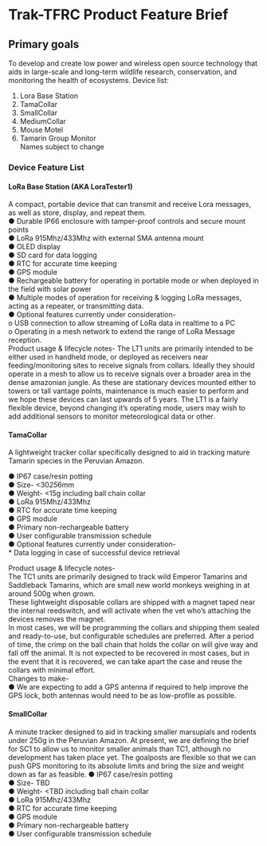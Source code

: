# Trak-TFRC Product Feature Brief

## Primary goals
To develop and create low power and wireless open source technology that aids in large-scale and long-term wildlife research, conservation, and monitoring the health of ecosystems.
Device list:
1.	Lora Base Station
2.	TamaCollar
3.	SmallCollar
4.	MediumCollar
5.	Mouse Motel
6.	Tamarin Group Monitor  
Names subject to change  

### Device Feature List 
#### LoRa Base Station (AKA LoraTester1) 
A compact, portable device that can transmit and receive Lora messages, as well as store, display, and repeat them.  
●	Durable IP66 enclosure with tamper-proof controls and secure mount points  
●	LoRa 915Mhz/433Mhz with external SMA antenna mount  
●	OLED display  
●	SD card for data logging  
●	RTC for accurate time keeping  
●	GPS module  
●	Rechargeable battery for operating in portable mode or when deployed in the field with solar power  
●	Multiple modes of operation for receiving & logging LoRa messages, acting as a repeater, or transmitting data.  
●	Optional features currently under consideration-  
o	USB connection to allow streaming of LoRa data in realtime to a PC  
o	Operating in a mesh network to extend the range of LoRa Message reception.  
Product usage & lifecycle notes- 
The LT1 units are primarily intended to be either used in handheld mode, or deployed as receivers  near feeding/monitoring sites to receive signals from collars. Ideally they should operate in a mesh to allow us to receive signals over a broader area in the dense amazonian jungle. 
As these are stationary devices mounted either to towers or tall vantage points, maintenance is much easier to perform and we hope these devices can last upwards of 5 years. 
The LT1 is a fairly flexible device, beyond changing it’s operating mode, users may wish to add additional sensors to monitor meteorological data or other.
 
#### TamaCollar
A lightweight tracker collar specifically designed to aid in tracking mature Tamarin species in the Peruvian Amazon.

●	IP67 case/resin potting  
●	Size- <30*25*6mm  
●	Weight- <15g including ball chain collar  
●	LoRa 915Mhz/433Mhz  
●	RTC for accurate time keeping  
●	GPS module  
●	Primary non-rechargeable battery  
●	User configurable transmission schedule  
●	Optional features currently under consideration-  
	*	Data logging in case of successful device retrieval

Product usage & lifecycle notes-  
The TC1 units are primarily designed to track wild Emperor Tamarins and Saddleback Tamarins, which are small new world monkeys weighing in at around 500g when grown.  
These lightweight disposable collars are shipped with a magnet taped near the internal reedswitch, and will activate when the vet who’s attaching the devices removes the magnet.   
In most cases, we will be programming the collars and shipping them sealed and ready-to-use, but configurable schedules are preferred. After a period of time, the crimp on the ball chain that holds the collar on will give way and fall off the animal. It is not expected to be recovered in most cases, but in the event that it is recovered, we can take apart the case and reuse the collars with minimal effort.  
Changes to make-  
●	We are expecting to add a GPS antenna if required to help improve the GPS lock, both antennas would need to be as low-profile as possible. 
  
#### SmallCollar
A minute tracker designed to aid in tracking smaller marsupials and rodents under 250g in the Peruvian Amazon.
At present, we are defining the brief for SC1 to allow us to monitor smaller animals than TC1, although no development has taken place yet. The goalposts are flexible so that we can push GPS monitoring to its absolute limits and bring the size and weight down as far as feasible. 
●	IP67 case/resin potting  
●	Size- TBD  
●	Weight- <TBD including ball chain collar  
●	LoRa 915Mhz/433Mhz  
●	RTC for accurate time keeping  
●	GPS module  
●	Primary non-rechargeable battery  
●	User configurable transmission schedule

